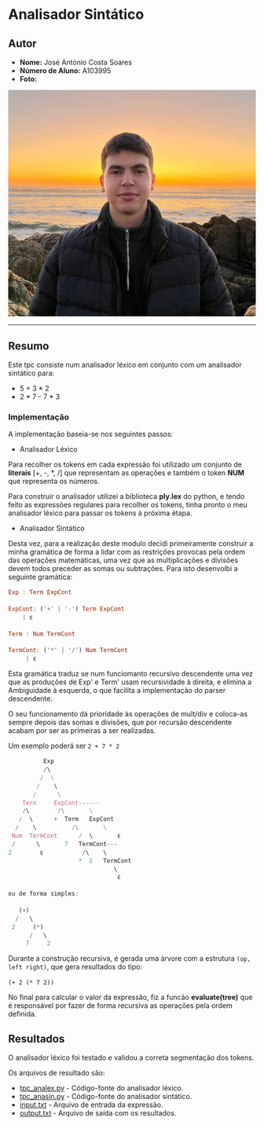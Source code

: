 # Analisador Sintático

## Autor
- **Nome:** José António Costa Soares
- **Número de Aluno:** A103995
- **Foto:**

![José Soares](../images/josesoares.jpg)  

---

## Resumo

Este tpc consiste num analisador léxico em conjunto com um analisador sintático para:
- 5 + 3 * 2
- 2 * 7 - 7 * 3


### Implementação

A implementação baseia-se nos seguintes passos:

- Analisador Léxico

Para recolher os tokens em cada expressão foi utilizado um conjunto de **literais** [+, -, *, /] que representam as operações e também o token **NUM**  que representa os números.

Para construir o analisador utilizei a biblioteca **ply.lex** do python, e tendo feito as expressões regulares para recolher os tokens, tinha pronto o meu analisador léxico para passar os tokens à próxima étapa.

- Analisador Sintático

Desta vez, para a realização deste modulo decidi primeiramente construir a minha gramática de forma a lidar com as restrições provocas pela ordem das operações matemáticas, uma vez que as multiplicações e divisões devem todos preceder as somas ou subtrações. Para isto desenvolbi a seguinte gramática:

```hs
Exp : Term ExpCont

ExpCont: ('+' | '-') Term ExpCont
    | ε

Term : Num TermCont

TermCont: ('*' | '/') Num TermCont
     | ε
```

Esta gramática traduz se num funciomanto recursivo descendente uma vez que as produções de Exp' e Term' usam recursividade à direita, e elimina a Ambiguidade à esquerda, o que facilita a implementação do parser descendente.

O seu funcionamento dá prioridade às operações de mult/div e coloca-as sempre depois das somas e divisões, que por recursão descendente acabam por ser as primeiras a ser realizadas.

Um exemplo poderá ser ```2 + 7 * 2```

```js
          Exp
          /\
         /  \
        /    \
       /      \
    Tern     ExpCont------
    /\        /\       \
   /  \      +  Term   ExpCont
  /    \          /\       \
 Num  TermCont      /  \       ε
 /      \       7   TermCont---
2        ε           /\    \
                    *  2   TermCont
                              \
                               ε

ou de forma simples:

   (+)                         
  /   \
 2     (*)
      /   \
     7     2

```

Durante a construção recursiva, é gerada uma àrvore com a estrutura ```(op, left right)```,  que gera resultados do tipo:

```(+ 2 (* 7 2))```

No final para calcular o valor da expressão, fiz a funcão **evaluate(tree)** que é responsável por fazer de forma recursiva as operações pela ordem definida.


## Resultados 

O analisador léxico foi testado e validou a correta segmentação dos tokens. 

Os arquivos de resultado são:

- [tpc_analex.py](tpc_analex.py) - Código-fonte do analisador léxico.
- [tpc_anasin.py](tpc_anasin.py) - Código-fonte do analisador sintático.
- [input.txt](input.txt) - Arquivo de entrada da expressão.
- [output.txt](output.txt) - Arquivo de saída com os resultados.

